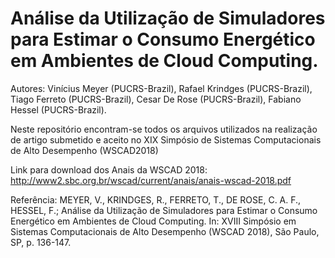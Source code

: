 # Análise da Utilização de Simuladores para Estimar o Consumo Energético em Ambientes de Cloud Computing.

Autores: Vinícius Meyer (PUCRS-Brazil), Rafael Krindges (PUCRS-Brazil), Tiago Ferreto (PUCRS-Brazil), Cesar De Rose (PUCRS-Brazil), Fabiano Hessel (PUCRS-Brazil).

Neste repositório encontram-se todos os arquivos utilizados na realização de artigo submetido e aceito no XIX Simpósio de Sistemas Computacionais de Alto Desempenho (WSCAD2018)

Link para download dos Anais da WSCAD 2018:
http://www2.sbc.org.br/wscad/current/anais/anais-wscad-2018.pdf

Referência:
MEYER, V., KRINDGES, R., FERRETO, T., DE ROSE, C. A. F., HESSEL, F.; Análise da Utilização de Simuladores para Estimar o Consumo Energético em Ambientes de Cloud Computing. In: XVIII Simpósio em Sistemas Computacionais de Alto Desempenho (WSCAD 2018), São Paulo, SP, p. 136-147.
